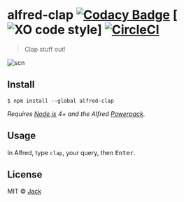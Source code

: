 # alfred-clap [![Codacy Badge](https://api.codacy.com/project/badge/Grade/5113b616b39a4d848be92757905b3b81)](https://www.codacy.com/app/jacc/alfred-clap?utm_source=github.com&utm_medium=referral&utm_content=jacc/alfred-clap&utm_campaign=badger) [![XO code style](https://img.shields.io/badge/code_style-XO-5ed9c7.svg)] [![CircleCI](https://circleci.com/gh/jacc/alfred-clap/tree/master.svg?style=svg)](https://circleci.com/gh/jacc/alfred-clap/tree/master)

> Clap stuff out!

![scn](https://cdn.rawgit.com/jacc/alfred-clap/37250f14/scn.png)


## Install

```
$ npm install --global alfred-clap
```

*Requires [Node.js](https://nodejs.org) 4+ and the Alfred [Powerpack](https://www.alfredapp.com/powerpack/).*


## Usage

In Alfred, type `clap`, your query, then <kbd>Enter</kbd>.


## License

MIT © [Jack](http://jack.ga)
